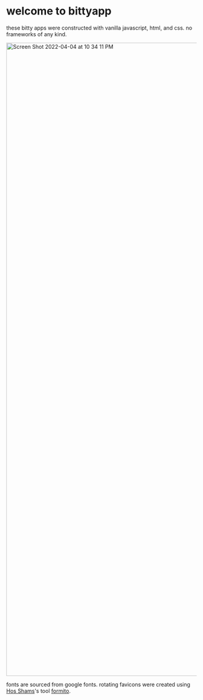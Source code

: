 # welcome to bittyapp

these bitty apps were constructed with vanilla javascript, html, and css. no frameworks of any kind.

<img width="1679" alt="Screen Shot 2022-04-04 at 10 34 11 PM" src="https://user-images.githubusercontent.com/79616733/161685667-92f20701-14fe-4b95-9a8f-f893cd2e5f78.png">

fonts are sourced from google fonts.
rotating favicons were created using [Hos Shams](https://twitter.com/hosshams)'s tool [formito](https://formito.com/tools/favicon).
